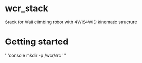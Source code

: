 # wcr_stack
Stack for Wall climbing robot with 4WIS4WID kinematic structure

# Getting started
'''console
mkdir -p /wcr/src
'''
